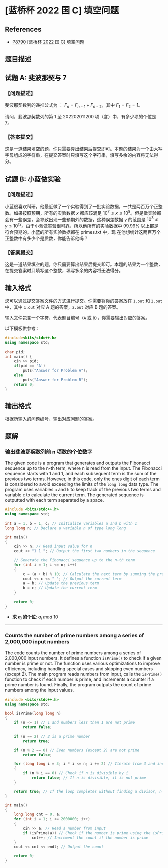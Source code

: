 # [蓝桥杯 2022 国 C] 填空问题

## References

- [P8790 [蓝桥杯 2022 国 C] 填空问题](https://www.luogu.com.cn/problem/P8790)

## 题目描述

## 试题 A: 斐波那契与 7

### 【问题描述】

斐波那契数列的递推公式为 ： $F_n = F_{n−1} + F_{n−2}$，其中 $F_1 = F_2 = 1$。

请问，斐波那契数列的第 $1$ 至 $202202011200$ 项（含）中，有多少项的个位是 $7$。

### 【答案提交】

这是一道结果填空的题，你只需要算出结果后提交即可。本题的结果为一个由大写字母组成的字符串，在提交答案时只填写这个字符串，填写多余的内容将无法得分。

## 试题 B: 小蓝做实验

### 【问题描述】

小蓝很喜欢科研，他最近做了一个实验得到了一批实验数据，一共是两百万个正整数。如果按照预期，所有的实验数据 $x$ 都应该满足 $10^7 ≤ x ≤ 10^8$。但是做实验都会有一些误差，会导致出现一些预期外的数据，这种误差数据 $y$ 的范围是 $10^3 ≤ y ≤ 10^{12}$。由于小蓝做实验很可靠，所以他所有的实验数据中 $99.99\%$ 以上都是符合预期的。小蓝的所有实验数据都在 primes.txt 中，现 在他想统计这两百万个正整数中有多少个是质数，你能告诉他吗？

### 【答案提交】

这是一道结果填空的题，你只需要算出结果后提交即可。本题的结果为一个整数，在提交答案时只填写这个整数，填写多余的内容将无法得分。

## 输入格式

您可以通过提交答案文件的方式进行提交。你需要将你的答案放在 `1.out` 和 `2.out` 中，其中 `1.out` 对应 A 题的答案，`2.out` 对应 B 题的答案。

输入文件包含一个字符，代表题目编号（`A` 或 `B`），你需要输出对应的答案。

以下模板供参考：

```cpp
#include<bits/stdc++.h>
using namespace std;

char pid;
int main() {
    cin >> pid;
    if(pid == 'A')
        puts("Answer for Problem A");
    else
        puts("Answer for Problem B");
    return 0;
}
```

## 输出格式

根据所输入的问题编号，输出对应问题的答案。

## 题解

### 输出斐波那契数列前 n 项数的个位数字

The given code is a program that generates and outputs the Fibonacci sequence up to the n-th term, where n is read from the input. The Fibonacci sequence starts with 1 and 1, and each subsequent term is the sum of the previous two terms. However, in this code, only the ones digit of each term is considered to avoid exceeding the limits of the `long long` data type. The program uses variables `a` and `b` to keep track of the previous two terms and variable `c` to calculate the current term. The generated sequence is outputted with each term separated by a space.

``` cpp linenums="1" hl_lines="1" title="输出斐波那契数列前 n 项数的个位数字"
#include <bits/stdc++.h>
using namespace std;

int a = 1, b = 1, c; // Initialize variables a and b with 1
long long n; // Declare a variable n of type long long

int main()
{
    cin >> n; // Read input value for n
    cout << "1 1 "; // Output the first two numbers in the sequence

    // Generate the Fibonacci sequence up to the n-th term
    for (int i = 1; i <= n; i++)
    {
        c = (a + b) % 10; // Calculate the next term by summing the previous two terms and taking the modulus 10 (to keep only the ones digit)
        cout << c << " "; // Output the current term
        a = b; // Update the previous term
        b = c; // Update the current term
    }
    
    return 0;
}

```

* **求 $a_i$ 的个位**: $a_i\ mod\ 10$

---

### Counts the number of prime numbers among a series of 2,000,000 input numbers

The code counts the number of prime numbers among a series of 2,000,000 input numbers. It defines a function `isPrime()` to check if a given number is prime or not. The function uses various optimizations to improve efficiency, including handling special cases and skipping even numbers (except 2). The main program reads numbers from input, calls the `isPrime()` function to check if each number is prime, and increments a counter if a prime number is found. Finally, the program outputs the count of prime numbers among the input values.

``` cpp linenums="1" hl_lines="1" title="Counts the number of prime numbers among a series of 2,000,000 input numbers"
#include <bits/stdc++.h>
using namespace std;

bool isPrime(long long n)
{
    if (n <= 1) // 1 and numbers less than 1 are not prime
        return false;
        
    if (n == 2) // 2 is a prime number
        return true;

    if (n % 2 == 0) // Even numbers (except 2) are not prime
        return false;

    for (long long i = 3; i * i <= n; i += 2) // Iterate from 3 and increment by 2 (to skip even numbers)
    {
        if (n % i == 0) // Check if n is divisible by i
            return false; // If n is divisible, it is not prime
    }

    return true; // If the loop completes without finding a divisor, n is prime
}

int main()
{
    long long cnt = 0, a;
    for (int i = 1; i <= 2000000; i++)
    {
        cin >> a; // Read a number from input
        if (isPrime(a)) // Check if the number is prime using the isPrime function
            cnt++; // Increment the count if the number is prime
    }
    cout << cnt << endl; // Output the count

    return 0;
}

```

